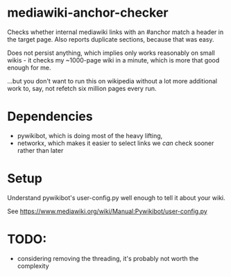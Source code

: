 # mediawiki-anchor-checker

Checks whether internal mediawiki links with an #anchor match a header in the target page. Also reports duplicate sections, because that was easy.

Does not persist anything, which implies only works reasonably on small wikis - it checks my ~1000-page wiki in a minute, which is more that good enough for me.

...but you don't want to run this on wikipedia without a lot more additional work to, say, not refetch six million pages every run.


# Dependencies

- pywikibot, which is doing most of the heavy lifting, 
- networkx, which makes it easier to select links we _can_ check sooner rather than later


# Setup

Understand pywikibot's user-config.py well enough to tell it about your wiki.

See https://www.mediawiki.org/wiki/Manual:Pywikibot/user-config.py


# TODO: 
- considering removing the threading, it's probably not worth the complexity
